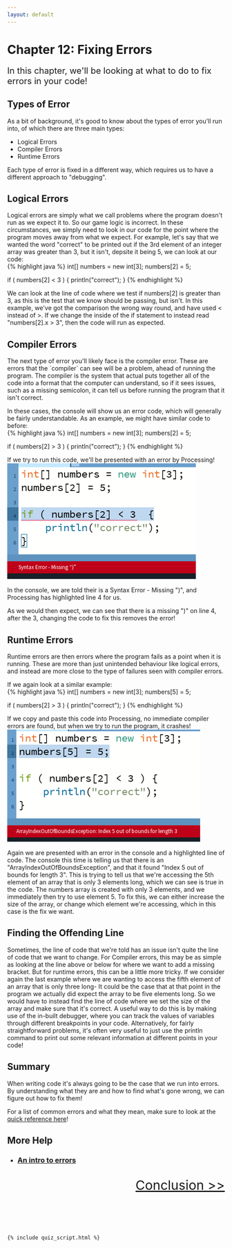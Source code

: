 ```yaml
---
layout: default
---
```


<h1>Chapter 12: Fixing Errors</h1>
<p style="font-size:20px">
In this chapter, we'll be looking at what to do to fix errors in your code!
</p>

<h2 id="types_of_error">Types of Error</h2>
As a bit of background, it's good to know about the types of error you'll run into, of which there are three main types:

<ul>
<li>Logical Errors</li>
<li>Compiler Errors</li>
<li>Runtime Errors</li>
</ul>

Each type of error is fixed in a different way, which requires us to have a different approach to "debugging".

<h2 id="logical_errors">Logical Errors</h2>
Logical errors are simply what we call problems where the program doesn't run as we expect it to. So our game logic is incorrect.
In these circumstances, we simply need to look in our code for the point where the program moves away from what we expect. For example, let's say that we wanted the word "correct" to be printed out if the 3rd element of an integer array was greater than 3, but it isn't, depsite it being 5, we can look at our code:<br>
{% highlight java %}
int[] numbers = new int[3];
numbers[2] = 5;

if ( numbers[2] < 3 ) {
    println("correct");
}
{% endhighlight %}

We can look at the line of code where we test if numbers[2] is greater than 3, as this is the test that we know should be passing, but isn't. In this example, we've got the comparison the wrong way round, and have used < instead of >. If we change the inside of the if statement to instead read "numbers[2].x > 3", then the code will run as expected.

<h2 id="compiler_errors">Compiler Errors</h2>
The next type of error you'll likely face is the compiler error. These are errors that the `compiler` can see will be a problem, ahead of running the program. The compiler is the system that actual puts together all of the code into a format that the computer can understand, so if it sees issues, such as a missing semicolon, it can tell us before running the program that it isn't correct.

In these cases, the console will show us an error code, which will generally be fairly understandable.
As an example, we might have similar code to before:<br>
{% highlight java %}
int[] numbers = new int[3];
numbers[2] = 5;

if ( numbers[2] > 3 ) {
    println("correct");
}
{% endhighlight %}

If we try to run this code, we'll be presented with an error by Processing!
<img src="../Images/syntax_error.png">

In the console, we are told their is a Syntax Error - Missing ")", and Processing has highlighted line 4 for us.

As we would then expect, we can see that there is a missing ")" on line 4, after the 3, changing the code to fix this removes the error!


<h2 id="Runtime_errors">Runtime Errors</h2>
Runtime errors are then errors where the program fails as a point when it is running. These are more than just unintended behaviour like logical errors, and instead are more close to the type of failures seen with compiler errors.

If we again look at a similar example:<br>
{% highlight java %}
int[] numbers = new int[3];
numbers[5] = 5;

if ( numbers[2] > 3 ) {
println("correct");
}
{% endhighlight %}

If we copy and paste this code into Processing, no immediate compiler errors are found, but when we try to run the program, it crashes!
<img src="../Images/array_error.png">

Again we are presented with an error in the console and a highlighted line of code.
The console this time is telling us that there is an "ArrayIndexOutOfBoundsException", and that it found "Index 5 out of bounds for length 3". This is trying to tell us that we're accessing the 5th element of an array that is only 3 elements long, which we can see is true in the code. The numbers array is created with only 3 elements, and we immediately then try to use element 5. To fix this, we can either increase the size of the array, or change which element we're accessing, which in this case is the fix we want.

<h2 id="finding_the_offending_line">Finding the Offending Line</h2>
Sometimes, the line of code that we're told has an issue isn't quite the line of code that we want to change.
For  Compiler errors, this may be as simple as looking at the line above or below for where we want to add a missing bracket. But for runtime errors, this can be a little more tricky. If we consider again the last example where we are wanting to access the fifth element of an array that is only three long- It could be the case that at that point in the program we actually did expect the array to be five elements long. So we would have to instead find the line of code where we set the size of the array and make sure that it's correct.
A useful way to do this is by making use of the in-built debugger, where you can track the values of variables through different breakpoints in your code. Alternatively, for fairly straightforward problems, it's often very useful to just use the println command to print out some relevant information at different points in your code!


<br>
<h2>Summary</h2>
When writing code it's always going to be the case that we run into errors. By understanding what they are and how to find what's gone wrong, we can figure out how to fix them!

For a list of common errors and what they mean, make sure to look at the <a href="../QuickReference/errors">quick reference here</a>!


<h2>More Help</h2>
<ul>
    <li><h3><a href="https://youtu.be/4JzDttgdILQ?si=BWjd9GVJ7mPTdG6E&t=2547">An intro to errors</a></h3></li>
</ul>

<p style="font-size: 30px; text-align: right;"><a href="./conclusion">Conclusion >></a></p>

<br>
<br>
<br>

	{% include quiz_script.html %}